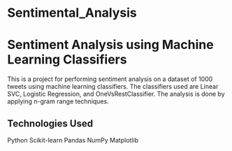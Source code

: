 # Sentimental_Analysis
# Sentiment Analysis using Machine Learning Classifiers

This is a project for performing sentiment analysis on a dataset of 1000 tweets using machine learning classifiers. The classifiers used are Linear SVC, Logistic Regression, and OneVsRestClassifier. The analysis is done by applying n-gram range techniques.

## Technologies Used
Python
Scikit-learn
Pandas
NumPy
Matplotlib
